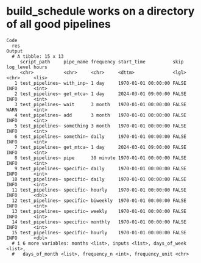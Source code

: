 # build_schedule works on a directory of all good pipelines

    Code
      res
    Output
      # A tibble: 15 x 13
         script_path     pipe_name frequency start_time          skip  log_level hours
         <chr>           <chr>     <chr>     <dttm>              <lgl> <chr>     <lis>
       1 test_pipelines~ with_inp~ 1 day     1970-01-01 00:00:00 FALSE INFO      <int>
       2 test_pipelines~ get_mtca~ 1 day     2024-03-01 09:00:00 FALSE INFO      <int>
       3 test_pipelines~ wait      3 month   1970-01-01 00:00:00 FALSE WARN      <int>
       4 test_pipelines~ add       3 month   1970-01-01 00:00:00 FALSE INFO      <int>
       5 test_pipelines~ something 3 month   1970-01-01 00:00:00 FALSE INFO      <int>
       6 test_pipelines~ somethin~ daily     1970-01-01 00:00:00 FALSE INFO      <int>
       7 test_pipelines~ get_mtca~ 1 day     2024-03-01 09:00:00 FALSE INFO      <int>
       8 test_pipelines~ pipe      30 minute 1970-01-01 00:00:00 FALSE INFO      <int>
       9 test_pipelines~ specific~ daily     1970-01-01 00:00:00 FALSE INFO      <int>
      10 test_pipelines~ specific~ daily     1970-01-01 00:00:00 FALSE INFO      <int>
      11 test_pipelines~ specific~ hourly    1970-01-01 00:00:00 FALSE INFO      <dbl>
      12 test_pipelines~ specific~ biweekly  1970-01-01 00:00:00 FALSE INFO      <int>
      13 test_pipelines~ specific~ weekly    1970-01-01 00:00:00 FALSE INFO      <int>
      14 test_pipelines~ specific~ monthly   1970-01-01 00:00:00 FALSE INFO      <int>
      15 test_pipelines~ specific~ hourly    1970-01-01 00:00:00 FALSE INFO      <dbl>
      # i 6 more variables: months <list>, inputs <list>, days_of_week <list>,
      #   days_of_month <list>, frequency_n <int>, frequency_unit <chr>

